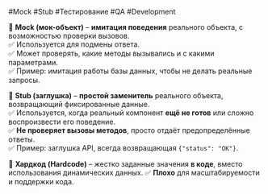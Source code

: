 #Mock #Stub #Тестирование #QA #Development

📌 **Mock (мок-объект)** – **имитация поведения** реального объекта, с возможностью проверки вызовов.  
✅ Используется для подмены ответа.  
✅ Может проверять, какие методы вызывались и с какими параметрами.  
✅ Пример: имитация работы базы данных, чтобы не делать реальные запросы.

📌 **Stub (заглушка)** – **простой заменитель** реального объекта, возвращающий фиксированные данные.  
✅ Используется, когда реальный компонент **ещё не готов** или сложно воспроизвести его поведение.  
✅ **Не проверяет вызовы методов**, просто отдаёт предопределённые ответы.  
✅ Пример: заглушка API, всегда возвращающая `{"status": "OK"}`.

📌 **Хардкод (Hardcode)** – жестко заданные значения **в коде**, вместо использования динамических данных.
✅ **Плохо** для масштабируемости и поддержки кода.
